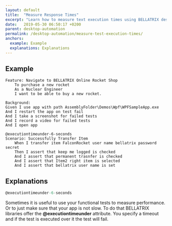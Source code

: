 ```yaml
---
layout: default
title:  "Measure Response Times"
excerpt: "Learn how to measure text execution times using BELLATRIX desktop module."
date:   2019-05-30 06:50:17 +0200
parent: desktop-automation
permalink: /desktop-automation/measure-test-execution-times/
anchors:
  example: Example
  explanations: Explanations
---
```

Example
--------
```
Feature: Navigate to BELLATRIX Online Rocket Shop
	To purchase a new rocket
	As a Nuclear Engineer 
	I want to be able to buy a new rocket.

Background:
Given I use app with path AssemblyFolder\Demos\Wpf\WPFSampleApp.exe
And I restart the app on test fail
And I take a screenshot for failed tests
And I record a video for failed tests
And I open app

@executiontimeunder-6-seconds
Scenario: Successfully Transfer Item
	When I transfer item FalconRocket user name bellatrix password secret
	Then I assert that keep me logged is checked
    And I assert that permanent trasnfer is checked
    And I assert that Item2 right item is selected
    And I assert that bellatrix user name is set
```

Explanations
------------
```csharp
@executiontimeunder-6-seconds
```
Sometimes it is useful to use your functional tests to measure performance. Or to just make sure that your app is not slow. To do that BELLATRIX libraries offer the **@executiontimeunder** attribute. You specify a timeout and if the test is executed over it the test will fail.